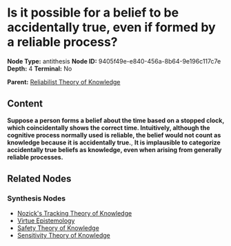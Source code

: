 # Is it possible for a belief to be accidentally true, even if formed by a reliable process?

**Node Type:** antithesis
**Node ID:** 9405f49e-e840-456a-8b64-9e196c117c7e
**Depth:** 4
**Terminal:** No

**Parent:** [Reliabilist Theory of Knowledge](reliabilist-theory-of-knowledge-synthesis-ee7ece98-b2cc-46d0-abcb-d153c1c8fbcd.md)

## Content

**Suppose a person forms a belief about the time based on a stopped clock, which coincidentally shows the correct time. Intuitively, although the cognitive process normally used is reliable, the belief would not count as knowledge because it is accidentally true.**, **It is implausible to categorize accidentally true beliefs as knowledge, even when arising from generally reliable processes.**

## Related Nodes

### Synthesis Nodes

- [Nozick's Tracking Theory of Knowledge](nozicks-tracking-theory-of-knowledge-synthesis-613f38fd-fc5e-4972-a455-3721fa034330.md)
- [Virtue Epistemology](virtue-epistemology-synthesis-135dd9e8-7066-4fda-9a57-1cfa68106067.md)
- [Safety Theory of Knowledge](safety-theory-of-knowledge-synthesis-e5212875-1a53-4ac0-b8af-6b770bf1e10a.md)
- [Sensitivity Theory of Knowledge](sensitivity-theory-of-knowledge-synthesis-8b4023ef-2e43-4e8a-8713-a5437e5844ab.md)
